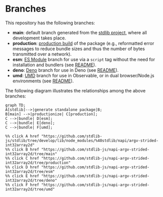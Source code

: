 <!--

@license Apache-2.0

Copyright (c) 2022 The Stdlib Authors.

Licensed under the Apache License, Version 2.0 (the "License");
you may not use this file except in compliance with the License.
You may obtain a copy of the License at

    http://www.apache.org/licenses/LICENSE-2.0

Unless required by applicable law or agreed to in writing, software
distributed under the License is distributed on an "AS IS" BASIS,
WITHOUT WARRANTIES OR CONDITIONS OF ANY KIND, either express or implied.
See the License for the specific language governing permissions and
limitations under the License.

-->

# Branches

This repository has the following branches:

-   **main**: default branch generated from the [stdlib project][stdlib-url], where all development takes place.
-   **production**: [production build][production-url] of the package (e.g., reformatted error messages to reduce bundle sizes and thus the number of bytes transmitted over a network).
-   **esm**: [ES Module][esm-url] branch for use via a `script` tag without the need for installation and bundlers (see [README][esm-readme]).
-   **deno**: [Deno][deno-url] branch for use in Deno (see [README][deno-readme]).
-   **umd**: [UMD][umd-url] branch for use in Observable, or in dual browser/Node.js environments (see [README][umd-readme]).

The following diagram illustrates the relationships among the above branches:

```mermaid
graph TD;
A[stdlib]-->|generate standalone package|B;
B[main] -->|productionize| C[production];
C -->|bundle| D[esm];
C -->|bundle| E[deno];
C -->|bundle| F[umd];

%% click A href "https://github.com/stdlib-js/stdlib/tree/develop/lib/node_modules/%40stdlib/napi/argv-strided-int32array2d"
%% click B href "https://github.com/stdlib-js/napi-argv-strided-int32array2d/tree/main"
%% click C href "https://github.com/stdlib-js/napi-argv-strided-int32array2d/tree/production"
%% click D href "https://github.com/stdlib-js/napi-argv-strided-int32array2d/tree/esm"
%% click E href "https://github.com/stdlib-js/napi-argv-strided-int32array2d/tree/deno"
%% click F href "https://github.com/stdlib-js/napi-argv-strided-int32array2d/tree/umd"
```

[stdlib-url]: https://github.com/stdlib-js/stdlib/tree/develop/lib/node_modules/%40stdlib/napi/argv-strided-int32array2d
[production-url]: https://github.com/stdlib-js/napi-argv-strided-int32array2d/tree/production
[deno-url]: https://github.com/stdlib-js/napi-argv-strided-int32array2d/tree/deno
[deno-readme]: https://github.com/stdlib-js/napi-argv-strided-int32array2d/blob/deno/README.md
[umd-url]: https://github.com/stdlib-js/napi-argv-strided-int32array2d/tree/umd
[umd-readme]: https://github.com/stdlib-js/napi-argv-strided-int32array2d/blob/umd/README.md
[esm-url]: https://github.com/stdlib-js/napi-argv-strided-int32array2d/tree/esm
[esm-readme]: https://github.com/stdlib-js/napi-argv-strided-int32array2d/blob/esm/README.md